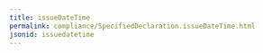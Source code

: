 ```yaml
---
title: issueDateTime
permalink: compliance/SpecifiedDeclaration.issueDateTime.html
jsonid: issuedatetime
---
```


